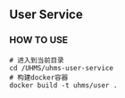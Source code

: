 ## User Service

### HOW TO USE

```shell
# 进入到当前目录
cd /UHMS/uhms-user-service
# 构建docker容器
docker build -t uhms/user .
```
